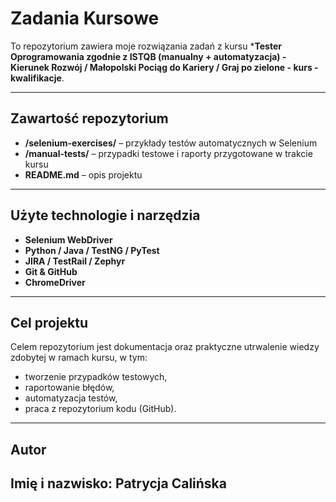 # Zadania Kursowe

To repozytorium zawiera moje rozwiązania zadań z kursu ***Tester Oprogramowania zgodnie z ISTQB (manualny + automatyzacja) - Kierunek Rozwój / Małopolski Pociąg do Kariery / Graj po zielone - kurs - kwalifikacje**.  

---

## Zawartość repozytorium
- **/selenium-exercises/** – przykłady testów automatycznych w Selenium  
- **/manual-tests/** – przypadki testowe i raporty przygotowane w trakcie kursu  
- **README.md** – opis projektu  

---

## Użyte technologie i narzędzia
- **Selenium WebDriver**  
- **Python / Java / TestNG / PyTest**  
- **JIRA / TestRail / Zephyr**  
- **Git & GitHub**  
- **ChromeDriver**  

---

## Cel projektu
Celem repozytorium jest dokumentacja oraz praktyczne utrwalenie wiedzy zdobytej w ramach kursu, w tym:
- tworzenie przypadków testowych,  
- raportowanie błędów,  
- automatyzacja testów,  
- praca z repozytorium kodu (GitHub).

---

## Autor
**Imię i nazwisko:** Patrycja Calińska  
---
